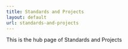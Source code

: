 ```yaml
---
title: Standards and Projects
layout: default
url: standards-and-projects
---
```


This is the hub page of Standards and Projects